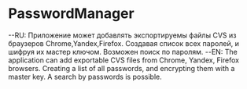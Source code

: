 ﻿# PasswordManager
--RU: Приложение может добавлять экспортируемы файлы CVS из браузеров Chrome,Yandex,Firefox. Создавая список всех паролей, и шифруя их мастер ключом. Возможен поиск по паролям.
--EN: The application can add exportable CVS files from Chrome, Yandex, Firefox browsers. Creating a list of all passwords, and encrypting them with a master key. A search by passwords is possible.
